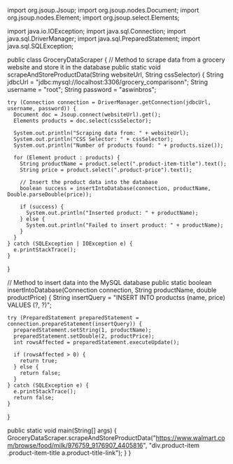 import org.jsoup.Jsoup;
import org.jsoup.nodes.Document;
import org.jsoup.nodes.Element;
import org.jsoup.select.Elements;

import java.io.IOException;
import java.sql.Connection;
import java.sql.DriverManager;
import java.sql.PreparedStatement;
import java.sql.SQLException;

public class GroceryDataScraper {
  // Method to scrape data from a grocery website and store it in the database
  public static void scrapeAndStoreProductData(String websiteUrl, String cssSelector) {
    String jdbcUrl = "jdbc:mysql://localhost:3306/grocery_comparisonn";
    String username = "root";
    String password = "aswinbros";

    try (Connection connection = DriverManager.getConnection(jdbcUrl, username, password)) {
      Document doc = Jsoup.connect(websiteUrl).get();
      Elements products = doc.select(cssSelector);

      System.out.println("Scraping data from: " + websiteUrl);
      System.out.println("CSS Selector: " + cssSelector);
      System.out.println("Number of products found: " + products.size());

      for (Element product : products) {
        String productName = product.select(".product-item-title").text();
        String price = product.select(".product-price").text();

        // Insert the product data into the database
        boolean success = insertIntoDatabase(connection, productName, Double.parseDouble(price));

        if (success) {
          System.out.println("Inserted product: " + productName);
        } else {
          System.out.println("Failed to insert product: " + productName);
        }
      }
    } catch (SQLException | IOException e) {
      e.printStackTrace();
    }
  }

  // Method to insert data into the MySQL database
  public static boolean insertIntoDatabase(Connection connection, String productName, double productPrice) {
    String insertQuery = "INSERT INTO productss (name, price) VALUES (?, ?)";

    try (PreparedStatement preparedStatement = connection.prepareStatement(insertQuery)) {
      preparedStatement.setString(1, productName);
      preparedStatement.setDouble(2, productPrice);
      int rowsAffected = preparedStatement.executeUpdate();

      if (rowsAffected > 0) {
        return true;
      } else {
        return false;
      }
    } catch (SQLException e) {
      e.printStackTrace();
      return false;
    }
  }

  public static void main(String[] args) {
    GroceryDataScraper.scrapeAndStoreProductData("https://www.walmart.com/browse/food/milk/976759_9176907_4405816", "div.product-item .product-item-title a.product-title-link");
  }
}
